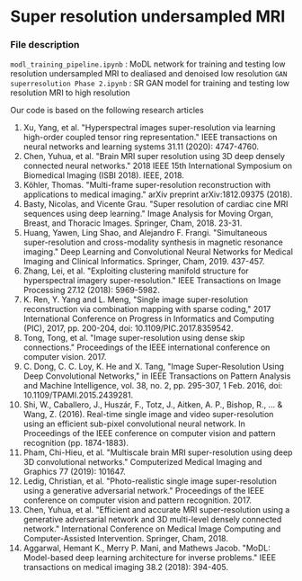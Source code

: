 # Super resolution undersampled MRI


### File description

`modl_training_pipeline.ipynb` : MoDL network for training and testing low resolution undersampled MRI to dealiased and denoised low resolution
`GAN superresolution Phase 2.ipynb` : SR GAN model for training and testing low resolution MRI to high resolution

Our code is based on the following research articles

1. Xu, Yang, et al. "Hyperspectral images super-resolution via learning high-order coupled tensor ring representation." IEEE transactions on neural networks and learning systems 31.11 (2020): 4747-4760.
2. Chen, Yuhua, et al. "Brain MRI super resolution using 3D deep densely connected neural networks." 2018 IEEE 15th International Symposium on Biomedical Imaging (ISBI 2018). IEEE, 2018.
3. Köhler, Thomas. "Multi-frame super-resolution reconstruction with applications to medical imaging." arXiv preprint arXiv:1812.09375 (2018).
4. Basty, Nicolas, and Vicente Grau. "Super resolution of cardiac cine MRI sequences using deep learning." Image Analysis for Moving Organ, Breast, and Thoracic Images. Springer, Cham, 2018. 23-31.
5. Huang, Yawen, Ling Shao, and Alejandro F. Frangi. "Simultaneous super-resolution and cross-modality synthesis in magnetic resonance imaging." Deep Learning and Convolutional Neural Networks for Medical Imaging and Clinical Informatics. Springer, Cham, 2019. 437-457.
6. Zhang, Lei, et al. "Exploiting clustering manifold structure for hyperspectral imagery super-resolution." IEEE Transactions on Image Processing 27.12 (2018): 5969-5982.
7. K. Ren, Y. Yang and L. Meng, "Single image super-resolution reconstruction via combination mapping with sparse coding," 2017 International Conference on Progress in Informatics and Computing (PIC), 2017, pp. 200-204, doi: 10.1109/PIC.2017.8359542.
8. Tong, Tong, et al. "Image super-resolution using dense skip connections." Proceedings of the IEEE international conference on computer vision. 2017.
9. C. Dong, C. C. Loy, K. He and X. Tang, "Image Super-Resolution Using Deep Convolutional Networks," in IEEE Transactions on Pattern Analysis and Machine Intelligence, vol. 38, no. 2, pp. 295-307, 1 Feb. 2016, doi: 10.1109/TPAMI.2015.2439281.
10. Shi, W., Caballero, J., Huszár, F., Totz, J., Aitken, A. P., Bishop, R., ... & Wang, Z. (2016). Real-time single image and video super-resolution using an efficient sub-pixel convolutional neural network. In Proceedings of the IEEE conference on computer vision and pattern recognition (pp. 1874-1883).
11. Pham, Chi-Hieu, et al. "Multiscale brain MRI super-resolution using deep 3D convolutional networks." Computerized Medical Imaging and Graphics 77 (2019): 101647.
12. Ledig, Christian, et al. "Photo-realistic single image super-resolution using a generative adversarial network." Proceedings of the IEEE conference on computer vision and pattern recognition. 2017.
13. Chen, Yuhua, et al. "Efficient and accurate MRI super-resolution using a generative adversarial network and 3D multi-level densely connected network." International Conference on Medical Image Computing and Computer-Assisted Intervention. Springer, Cham, 2018.
14. Aggarwal, Hemant K., Merry P. Mani, and Mathews Jacob. "MoDL: Model-based deep learning architecture for inverse problems." IEEE transactions on medical imaging 38.2 (2018): 394-405.
